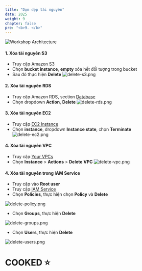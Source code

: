 ```yaml
---
title: "Dọn dẹp tài nguyên"
date: 2025
weight: 9
chapter: false
pre: "<b>9. </b>"
---
```


![Workshop Architecture](/images/workshop_architecture.png)

#### 1. Xóa tài nguyên S3

- Truy cập [Amazon
S3](https://ap-southeast-1.console.aws.amazon.com/s3/buckets?region=ap-southeast-1&bucketType=general)
- Chọn **bucket instance**, **empty** xóa hết đối tượng trong bucket
- Sau đó thực hiện **Delete**
![delete-s3.png](/images/8-clean-up/delete-s3.png)

#### 2. Xóa tài nguyên RDS

- Truy cập Amazon RDS, section
[Database](https://ap-southeast-1.console.aws.amazon.com/rds/home?region=ap-southeast-1#databases:)
- Chọn dropdown **Action**, **Delete**
![delete-rds.png](/images/8-clean-up/delete-rds.png)

#### 3. Xóa tài nguyên EC2

- Truy cập [EC2 Instance](https://ap-southeast-1.console.aws.amazon.com/ec2/home?region=ap-southeast-1#Instances:)
- Chọn **instance**, dropdown **Instance state**, chọn **Terminate**
![delete-ec2.png](/images/8-clean-up/delete-ec2.png)

#### 4. Xóa tài nguyên VPC

- Truy cập [Your VPCs](https://ap-southeast-1.console.aws.amazon.com/vpcconsole/home?region=ap-southeast-1#vpcs:)
- Chọn **Instance** > **Actions** > **Delete VPC**
![delete-vpc.png](/images/8-clean-up/delete-vpc.png)

#### 4. Xóa tài nguyên trong IAM Service

- Truy cập vào **Root user**
- Truy cập [IAM Service](https://us-east-1.console.aws.amazon.com/iam/home?region=ap-southeast-1#/home)
- Chọn **Policies**, thực hiện chọn **Policy** và **Delete**

![delete-policy.png](/images/8-clean-up/delete-policy.png)

- Chọn **Groups**, thực hiện **Delete**

![delete-groups.png](/images/8-clean-up/delete-groups.png)

- Chọn **Users**, thực hiện **Delete**

![delete-users.png](/images/8-clean-up/delete-users.png)

# COOKED ⭐